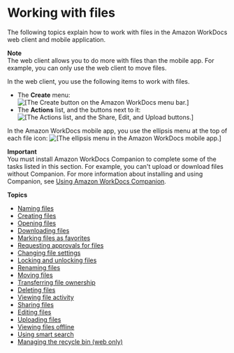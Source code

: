 # Working with files<a name="working-files"></a>

The following topics explain how to work with files in the Amazon WorkDocs web client and mobile application\.

**Note**  
The web client allows you to do more with files than the mobile app\. For example, you can only use the web client to move files\.

In the web client, you use the following items to work with files\.
+  The **Create** menu: ![\[The Create button on the Amazon WorkDocs menu bar.\]](http://docs.aws.amazon.com/workdocs/latest/userguide/images/wd-create-command.png) 
+  The **Actions** list, and the buttons next to it: ![\[The Actions list, and the Share, Edit, and Upload buttons.\]](http://docs.aws.amazon.com/workdocs/latest/userguide/images/wd-file-actions-buttons.png) 

In the Amazon WorkDocs mobile app, you use the ellipsis menu at the top of each file icon: ![\[The ellipsis menu in the Amazon WorkDocs mobile app.\]](http://docs.aws.amazon.com/workdocs/latest/userguide/images/wd-ellipses.png) 

**Important**  
You must install Amazon WorkDocs Companion to complete some of the tasks listed in this section\. For example, you can't upload or download files without Companion\. For more information about installing and using Companion, see [Using Amazon WorkDocs Companion](companion.md)\.

**Topics**
+ [Naming files](client-name-files.md)
+ [Creating files](create-files.md)
+ [Opening files](opening-files.md)
+ [Downloading files](download-files.md)
+ [Marking files as favorites](wd-file-favorites.md)
+ [Requesting approvals for files](request-approval-files.md)
+ [Changing file settings](change-file-settings.md)
+ [Locking and unlocking files](client_lock_files.md)
+ [Renaming files](web_rename_files.md)
+ [Moving files](move-files.md)
+ [Transferring file ownership](transfer-file.md)
+ [Deleting files](web_delete_file.md)
+ [Viewing file activity](view-file-activity.md)
+ [Sharing files](sharing-files.md)
+ [Editing files](edit_files.md)
+ [Uploading files](upload-files.md)
+ [Viewing files offline](view-offline.md)
+ [Using smart search](search.md)
+ [Managing the recycle bin \(web only\)](recycle_bin-files.md)